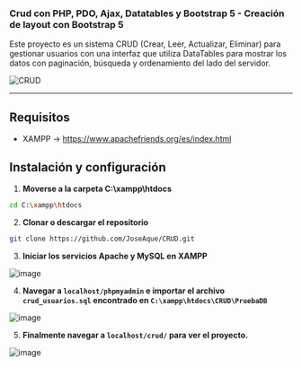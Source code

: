 ### Crud con PHP, PDO, Ajax, Datatables y Bootstrap 5 - Creación de layout con Bootstrap 5

Este proyecto es un sistema CRUD (Crear, Leer, Actualizar, Eliminar) para gestionar usuarios con una interfaz que utiliza DataTables para mostrar los datos con paginación, búsqueda y ordenamiento del lado del servidor.

![CRUD](https://github.com/user-attachments/assets/a3f0e2c0-8639-4426-9b8c-82ff5b587979)

---
## Requisitos

- XAMPP -> https://www.apachefriends.org/es/index.html

## Instalación y configuración

1. **Moverse a la carpeta C:\xampp\htdocs**
```bash
cd C:\xampp\htdocs
```
2. **Clonar o descargar el repositorio**
```bash
git clone https://github.com/JoseAque/CRUD.git
```
3. **Iniciar los servicios Apache y MySQL en XAMPP**

![image](https://github.com/user-attachments/assets/9b3b4895-abf7-4ca0-a39e-2e4af0db4c58)

4. **Navegar a `localhost/phpmyadmin` e importar el archivo `crud_usuarios.sql` encontrado en `C:\xampp\htdocs\CRUD\PruebaDB`**

![image](https://github.com/user-attachments/assets/86d8adb0-119a-4e3e-9ea1-b386bd5afe4c)

5. **Finalmente navegar a `localhost/crud/` para ver el proyecto.**

![image](https://github.com/user-attachments/assets/0c834dae-57bf-4ab7-83f3-42ac4c18b69a)
